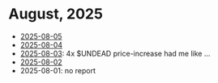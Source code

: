 # August, 2025

* [2025-08-05](05)
* [2025-08-04](04)
* [2025-08-03](03): 4x $UNDEAD price-increase had me like ...
* [2025-08-02](02)
* 2025-08-01: no report
